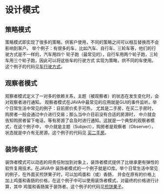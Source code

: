 # 设计模式

## 策略模式

策略模式即实现了很多的策略，供客户使用，不同的策略之间可以相互替换而不会影响到客户。
举个例子：有很多的车，比如汽车、自行车、三轮车等，他们的行驶方式是不一样的，汽车用四个
轮子跑（最常见的），自行车用两个轮子跑，三轮车用三个轮子跑，因此可以将这些车的行驶方式
实现为策略，供不同的车使用。这个例子的代码见[车行驶方式](./strategy-pattern)。

## 观察者模式

观察者模式定义了一对多的依赖关系，主题（被观察者）的状态在发生变化时，会对观察者进行通知。
观察者模式在JAVA中最常见的应用就是GUI的事件监听。举个日常生活中常见的例子：目前房价炙手可热，
尤其是二手房，在买二手房时，购房者一般会通过中介进行交易；那么当中介目前没有合适的房源时，
中介就会告知购房者留下电话，等有房源了会及时进行通知。这就是一个典型的观察者模式，在这个例子中，
中介就是主题（Subject），购房者是观察者（Observer），状态就是中介有无房源。这个例子的代码见
[买二手房](./observer-pattern)。

## 装饰者模式

装饰者模式可以动态的将责任附加到对象上，装饰者模式提供了比继承更有弹性的软件复用技术。在JAVA中
装饰者模式的一个例子就是IO库。举个日常生活中常见的例子，在外面买煎饼果子时，可以加鸡蛋和（或）香肠，
并会在原有的价格上加上鸡蛋和香肠的价格，在这个例子中可以使用装饰者模式，对最终的价格进行计算，其中
鸡蛋和香肠属于装饰者。这个例子的代码见[煎饼果子](./decorator-pattern)。
